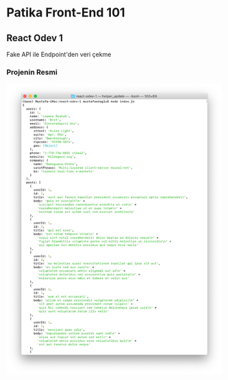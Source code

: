 # Patika Front-End 101

## React Odev 1 
Fake API ile Endpoint'den veri çekme

### Projenin Resmi
<img src="./img/react-odev-1.png">